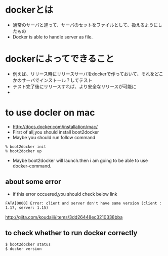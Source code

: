 # dockerとは
* 通常のサーバと違って、サーバのセットをファイルとして、扱えるようにしたもの
* Docker is able to handle server as file.

# dockerによってできること
* 例えば、リリース時にリリースサーバをdockerで作っておいて、それをどこかのサーバでインストール？してテスト
* テスト完了後にリリースすれば、より安全なリリースが可能に
* 

# to use docler on mac
* http://docs.docker.com/installation/mac/
* First of all,you should install boot2docker
* Maybe you should run follow command
```
% boot2docker init
% boot2docker up
```
* Maybe boot2docker will launch.then i am going to be able to use docker-command.

## about some error
* if this error occuered,you should check below link 
```
FATA[0000] Error: client and server don't have same version (client : 1.17, server: 1.15)
```
http://qiita.com/koudaiii/items/3dd26448ec3210338bba

## to check whether to run docker correctly
```
$ boot2docker status
$ docker version
```


